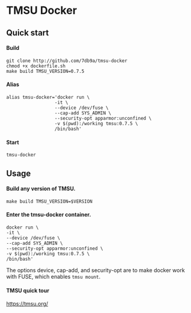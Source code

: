 # TMSU Docker

## Quick start

#### Build

```
git clone http://github.com/7db9a/tmsu-docker
chmod +x dockerfile.sh
make build TMSU_VERSION=0.7.5
```

#### Alias

```
alias tmsu-docker='docker run \
                  -it \
                  --device /dev/fuse \
                  --cap-add SYS_ADMIN \
                  --security-opt apparmor:unconfined \
                  -v $(pwd):/working tmsu:0.7.5 \
                  /bin/bash'
```

#### Start

`tmsu-docker`

## Usage

#### Build any version of TMSU.

`make build TMSU_VERSION=$VERSION`

#### Enter the tmsu-docker container.

```
docker run \
-it \
--device /dev/fuse \
--cap-add SYS_ADMIN \
--security-opt apparmor:unconfined \
-v $(pwd):/working tmsu:0.7.5 \
/bin/bash'
```

The options device, cap-add, and security-opt are to make docker work with FUSE, which enables `tmsu mount`.

#### TMSU quick tour

https://tmsu.org/
